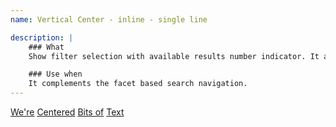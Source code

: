 ```yaml
---
name: Vertical Center - inline - single line

description: |
    ### What
    Show filter selection with available results number indicator. It also allows user to cancel the filter.

    ### Use when
    It complements the facet based search navigation.
---
```


<main>
  <a href="#0">We're</a>
  <a href="#0">Centered</a>
  <a href="#0">Bits of</a>
  <a href="#0">Text</a>
</main>

<!-- 
main {
  background: white;
  margin: 20px 0;
  padding: 50px;
}

main a {
  background: black;
  color: white;
  padding: 40px 30px;
  text-decoration: none;
} 
-->